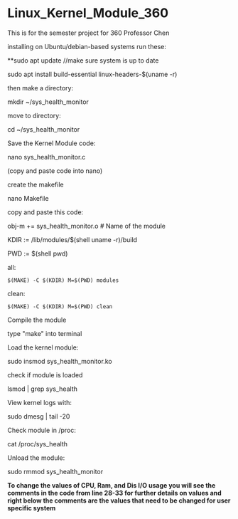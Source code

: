 # Linux_Kernel_Module_360
This is for the semester project for 360 Professor Chen

installing on Ubuntu/debian-based systems
run these:

**sudo apt update //make sure system is up to date

sudo apt install build-essential linux-headers-$(uname -r) 

then make a directory:

mkdir ~/sys_health_monitor

move to directory:

cd ~/sys_health_monitor

Save the Kernel Module code:

nano sys_health_monitor.c

(copy and paste code into nano)

create the makefile

nano Makefile

copy and paste this code:

obj-m += sys_health_monitor.o  # Name of the module



KDIR := /lib/modules/$(shell uname -r)/build

PWD := $(shell pwd)

all:

	$(MAKE) -C $(KDIR) M=$(PWD) modules

clean:

	$(MAKE) -C $(KDIR) M=$(PWD) clean


Compile the module

type "make" into terminal

Load the kernel module:

sudo insmod sys_health_monitor.ko

check if module is loaded

lsmod | grep sys_health

View kernel logs with:

sudo dmesg | tail -20

Check module in /proc:

cat /proc/sys_health

Unload the module:

sudo rmmod sys_health_monitor

**To change the values of CPU, Ram, and Dis I/O usage you will see the comments in the code from line 28-33 for further details on values and right below the comments are the values that need to be changed for user specific system**
